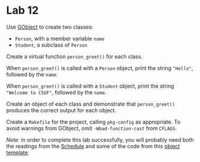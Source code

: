 # Lab 12

Use [GObject][1] to create two classes:
 * `Person`, with a member variable `name`
 * `Student`, a subclass of `Person`

Create a virtual function `person_greet()` for each class.

When `person_greet()` is called with a `Person` object, print the string
`"Hello"`, followed by the `name`.

When `person_greet()` is called with a `Student` object, print the string
`"Welcome to CSUF"`, followed by the `name`.

Create an object of each class and demonstrate that `person_greet()`
produces the correct output for each object.

Create a `Makefile` for the project, calling `pkg-config`
as appropriate. To avoid warnings from GObject, omit `-Wbad-function-cast`
from `CFLAGS`.

*Note*: in order to complete this lab successfully, you will probably
need both the readings from the [Schedule][2] and some of the code from
this [object template][3].

[1]: https://developer.gnome.org/gobject/2.48/
[2]: https://docs.google.com/spreadsheets/d/1rGLFf0ALZhnWrwHa8RM41e4gtwJarFtnqLr5OhqfLl4/edit?usp=sharing
[3]: https://gist.github.com/ProfAvery/505e01eb41b12a38db23511333ab2b43

